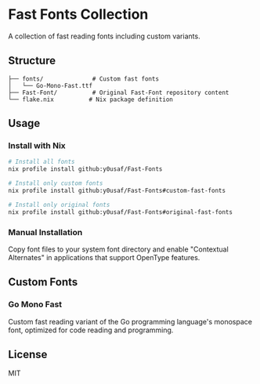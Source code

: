 # Fast Fonts Collection

A collection of fast reading fonts including custom variants.

## Structure

```
├── fonts/              # Custom fast fonts
│   └── Go-Mono-Fast.ttf
├── Fast-Font/          # Original Fast-Font repository content
└── flake.nix          # Nix package definition
```

## Usage

### Install with Nix
```bash
# Install all fonts
nix profile install github:y0usaf/Fast-Fonts

# Install only custom fonts
nix profile install github:y0usaf/Fast-Fonts#custom-fast-fonts

# Install only original fonts  
nix profile install github:y0usaf/Fast-Fonts#original-fast-fonts
```

### Manual Installation
Copy font files to your system font directory and enable "Contextual Alternates" in applications that support OpenType features.

## Custom Fonts

### Go Mono Fast
Custom fast reading variant of the Go programming language's monospace font, optimized for code reading and programming.

## License
MIT